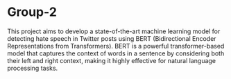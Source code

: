# Group-2

This project aims to develop a state-of-the-art machine learning model for detecting hate speech in Twitter posts using BERT (Bidirectional Encoder Representations from Transformers). BERT is a powerful transformer-based model that captures the context of words in a sentence by considering both their left and right context, making it highly effective for natural language processing tasks.
